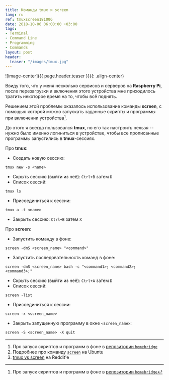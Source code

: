 ```yaml
---
title: Команды tmux и screen
lang: ru
ref: tmuxscreen181006
date: 2018-10-06 06:00:00 +03:00
tags:
- Terminal
- Command Line
- Programming
- Commands
layout: post
header:
  teaser: "/images/tmux.jpg"
---
```


![image-center]({{ page.header.teaser }}){: .align-center}

Ввиду того, что у меня несколько сервисов и серверов на **Raspberry Pi**, после перезагрузки и включения этого устройства мне приходилось тратить некоторое время на то, чтобы всё поднять.

Решением этой проблемы оказалось использование команды **screen**, с помощью которой можно запускать заданные скрипты и программы при включении устройства[^1].

[^1]: Про запуск скриптов и программ в фоне в [репозитории `homebridge`](https://github.com/nfarina/homebridge/wiki/Running-HomeBridge-on-a-Raspberry-Pi#running-homebridge-on-boot-etcrclocal-using-screen)

До этого я всегда пользовался **tmux**, но его так настроить нельзя -- нужно было именно логиниться в устройстве, чтобы все прописанные программы запустились в **tmux**-сессиях.

Про **tmux**:
- Создать новую сессию:
```
tmux new -s <name>
```
- Cкрыть сессию (выйти из неё): `Ctrl+B` затем `D`
- Список сессий:
```
tmux ls
```
- Присоединиться к сессии:
```
tmux a -t <name>
```
- Закрыть сессию: `Ctrl+B` затем `X`


Про **screen**:
- Запустить команду в фоне:
```
screen -dmS <screen_name> "<command>"
```
- Запустить последовательность команд в фоне:
```
screen -dmS <screen_name> bash -c "<command1>; <command2>; <command3>;"
```
- Cкрыть сессию (выйти из неё): `Ctrl+A` затем `D`
- Список сессий:
```
screen -list
```
- Присоединиться к сессии:
```
screen -x <screen_name>
```
- Закрыть запущенную программу в окне `<screen_name>`:
```
screen -S <screen_name> -X quit
```

---

1. Про запуск скриптов и программ в фоне в [репозитории `homebridge`](https://github.com/nfarina/homebridge/wiki/Running-HomeBridge-on-a-Raspberry-Pi#running-homebridge-on-boot-etcrclocal-using-screen)
2. Подробнее про команду [`screen`](https://help.ubuntu.ru/wiki/screen) на Ubuntu
3. [tmux vs screen](https://www.reddit.com/r/linux/comments/6ffrmy/differences_between_tmux_vs_screen/) на Reddit'e
